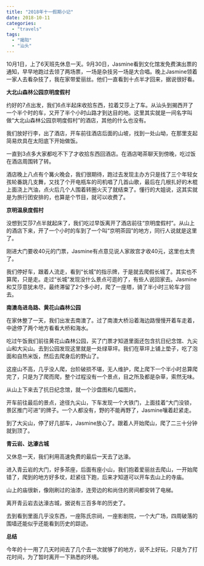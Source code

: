 ```yaml
---
title: "2018年十一假期小记"
date: 2018-10-11
categories: 
  - "travels"
tags: 
  - "揭阳"
  - "汕头"
---
```


10月1日，上了6天班先休息一天。9月30日，Jasmine看到文化馆发免费演出票的通知，早早地跑过去领了两场票，一场是杂技另一场是大合唱。晚上Jasmine领着一家人去看杂技了，我在家带爱丽丝。他们一直看到十点半才回来，据说很好看。

**大北山森林公园京明度假村**

约好的7点出发，我们6点半起床收拾东西，拉着艾莎上了车。从汕头到揭西开了一个半个时的车，又开了半个小时山路才到达目的地。这里其实就是一间名字叫做“大北山森林公园京明度假村”的酒店，其他的什么也没有。

我们放好行李，出了酒店，开车前往酒店后面的山坡，找到一处山坳，在那里支起简易炊具在太阳底下开始做饭。

一直到3点多大家都吃不下了才收拾东西回酒店。在酒店喝茶聊天到傍晚，吃过饭在酒店周围转了转。

酒店晚上八点有个篝火晚会，我们很期待，跑过去发现主办方只是找了三个年轻女孩轮番跳几支舞，又找了个开电瓶车的司机唱了几首山歌，最后在几根扎好的木棍上面浇上汽油，点火后几个人围着转圈火灭了就结束了。懂行的大姐说，这其实就是为旅行团安排的，也算是个节目，就可以收费了。

**京明温泉度假村**

没想到艾莎7点半就起床了，我们吃过早饭离开了酒店前往“京明度假村”。从山上的酒店下来，开了一个小时的车到了一个叫“京明茶园”的地方，同行人说就是这里了。

刚进大门要收40元的门票，Jasmine有点意见说人家故宫才收40元，这里也太贵了。

我们停好车，跟着人流走，看到“长城”的指示牌，于是就去爬假长城了。其实也不算爬，只是走。走过“长城”发现没什么景点可逛的了，有些人说回家去。Jasmine和艾莎意犹未尽，最终滞留了2个多小时，爬了一座塔，骑了半小时三轮车才回去。

**南澳岛进岛路、黄花山森林公园**

在家休整了一天，我们出发去南澳了。过了南澳大桥沿着海边路慢慢开着车走着，中途停了两个地方看看大桥和海水。

吃过午饭我们前往黄花山森林公园，买了门票才知道里面还包含抗日纪念馆、九尖山和大尖山。去到公园发现这里就是一处绿草坪。我们在草坪上铺上垫子，吃了泡面和自热米饭，然后去爬身后的野山了。

这座山不高，几乎没人爬，台阶破损不堪，无人维护，爬上爬下一个半小时总算爬完了，只是为了爬而爬，整个过程没有一个景点，目之所及都是杂草，索然无味。

从山上下来去了抗日纪念馆，就一个沙盘图和几幅图片。

开车前往最后的景点，途径九尖山，下车发现一个大铁门，上面挂着“大门没锁，景区推门可进”的牌子。一个人都没有，野的不能再野了，Jasmine嚷着赶紧走。

到了大尖山，停了好几部车，Jasmine放心了。跟着人开始爬山，爬了二三十分钟就到顶了。

**青云岩、达濠古城**

又休息一天，我们利用高速免费的最后一天去了达濠。

进入青云岩的大门，好多茶座，后面有座小山，我们抱着爱丽丝去爬山，一开始爬错了，爬到的地方好多坟，赶紧往下跑，后来才知道可以开车去山上的寺庙。

山上的庙很新，像刚刷过的油漆，连旁边的和尚住的房间都安转了电梯。

离开青云岩去达濠古城，据说有三百多年的历史了。

去到看到里面几乎没东西，一座陈氏宗祠，一座影剧院，一个大广场，四周破落的围墙还能似乎还能看到历史的踪迹。

**总结**

今年的十一用了几天时间去了几个去一次就够了的地方，说不上好玩，只是为了打花时间，为了暂时离开一下熟悉的环境。
